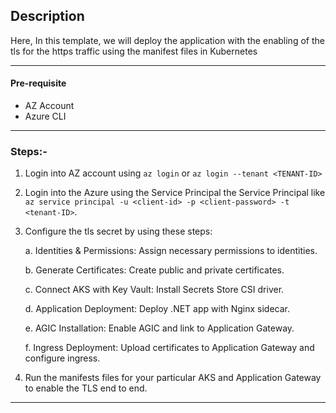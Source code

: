 ## Description

Here, In this template, we will deploy the application with the enabling of the tls for the https traffic using the manifest files in Kubernetes

---

#### Pre-requisite

* AZ Account
* Azure CLI

---

### Steps:-
1. Login into AZ account using `az login` or `az login --tenant <TENANT-ID>`
2. Login into the Azure using the Service Principal the Service Principal like `az service principal -u <client-id> -p <client-password> -t <tenant-ID>`.
3. Configure the tls secret by using these steps:

     a. Identities & Permissions: Assign necessary permissions to identities.

     b. Generate Certificates: Create public and private certificates.

     c. Connect AKS with Key Vault: Install Secrets Store CSI driver.

     d. Application Deployment: Deploy .NET app with Nginx sidecar.

     e. AGIC Installation: Enable AGIC and link to Application Gateway.

    f. Ingress Deployment: Upload certificates to Application Gateway and configure ingress.

4. Run the manifests files for your particular AKS and Application Gateway to enable the TLS end to end.

---
